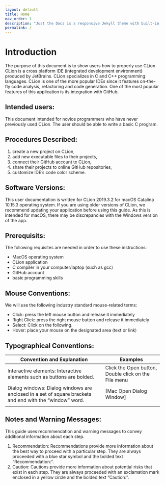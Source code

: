 ```yaml
---
layout: default
title: Home
nav_order: 1
description: "Just the Docs is a responsive Jekyll theme with built-in search that is easily customizable and hosted on GitHub Pages."
permalink: /
---
```


# Introduction

The purpose of this document is to show users how to properly use CLion. CLion is a cross platform IDE (integrated development environment) produced by JetBrains. CLion specializes in C and C++ programming languages. CLion is one of the more popular IDEs since it features on-the-fly code analysis, refactoring and code generation. One of the most popular features of this application is its integration with GitHub.

## Intended users:

This document intended for novice programmers who have never previously used CLion. The user should be able to write a basic C program.

## Procedures Described:

  1. create a new project on CLion,
  2. add new executable files to their projects,
  3. connect their GitHub account to CLion,
  4. share their projects to online GitHub repositories,
  5. customize IDE’s code color scheme.
  
## Software Versions:

This user documentation is written for CLion 2019.3.2 for macOS Catalina 10.15.3 operating system. If you are using older versions of CLion, we recommend updating your application before using this guide. As this is intended for macOS, there may be discrepancies with the Windows version of the app.  

## Prerequisits:

The following requisites are needed in order to use these instructions:
  * MacOS operating system
  * CLion application
  * C compiler in your computer/laptop (such as gcc)
  * GitHub account
  * basic programming skills
 
## Mouse Conventions:

We will use the following industry standard mouse-related terms:
  * Click: press the left mouse button and release it immediately
  * Right Click: press the right mouse button and release it immediately
  * Select: Click on the following.
  * Hover: place your mouse on the designated area (text or link)

## Typographical Conventions:

| Convention and Explanation                                                                              | Examples                                             |
|---------------------------------------------------------------------------------------------------------|------------------------------------------------------|
| Interactive elements: Interactive elements such as buttons are bolded.                                  | Click the Open button, Double click on the File menu |
| Dialog windows: Dialog windows are enclosed in a set of square brackets and end with the “window” word. | [Mac Open Dialog Window]                             |
|                                                                                                         |                                                      ||

## Notes and Warning Messages:

This guide uses recommendation and warning messages to convey additional information about each step.

  1. Recommendation: Recommendations provide more information about the best way to proceed with a particular step. They are always proceeded with a blue star symbol and the bolded text “Recommendation:”.
  2. Caution: Cautions provide more information about potential risks that exist in each step. They are always proceeded with an exclamation mark enclosed in a yellow circle and the bolded text “Caution:”.


  


  

